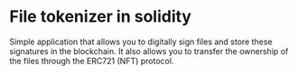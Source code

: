 # File tokenizer in solidity

Simple application that allows you to digitally sign files and store these signatures in the blockchain. It also allows you to transfer the ownership of the files through the ERC721 (NFT) protocol.
